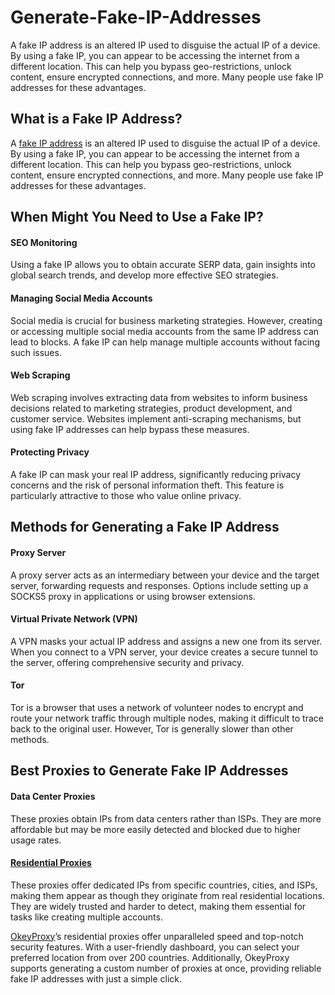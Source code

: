 # Generate-Fake-IP-Addresses
A fake IP address is an altered IP used to disguise the actual IP of a device. By using a fake IP, you can appear to be accessing the internet from a different location. This can help you bypass geo-restrictions, unlock content, ensure encrypted connections, and more. Many people use fake IP addresses for these advantages.

## What is a Fake IP Address?
A [fake IP address](https://www.okeyproxy.com/proxy/fake-ip-address-what-is-it-and-how-to-fake/) is an altered IP used to disguise the actual IP of a device. By using a fake IP, you can appear to be accessing the internet from a different location. This can help you bypass geo-restrictions, unlock content, ensure encrypted connections, and more. Many people use fake IP addresses for these advantages.

## When Might You Need to Use a Fake IP?

#### SEO Monitoring
Using a fake IP allows you to obtain accurate SERP data, gain insights into global search trends, and develop more effective SEO strategies.

#### Managing Social Media Accounts
Social media is crucial for business marketing strategies. However, creating or accessing multiple social media accounts from the same IP address can lead to blocks. A fake IP can help manage multiple accounts without facing such issues.

#### Web Scraping
Web scraping involves extracting data from websites to inform business decisions related to marketing strategies, product development, and customer service. Websites implement anti-scraping mechanisms, but using fake IP addresses can help bypass these measures.

#### Protecting Privacy
A fake IP can mask your real IP address, significantly reducing privacy concerns and the risk of personal information theft. This feature is particularly attractive to those who value online privacy.

## Methods for Generating a Fake IP Address

#### Proxy Server
A proxy server acts as an intermediary between your device and the target server, forwarding requests and responses. Options include setting up a SOCKS5 proxy in applications or using browser extensions.

#### Virtual Private Network (VPN)
A VPN masks your actual IP address and assigns a new one from its server. When you connect to a VPN server, your device creates a secure tunnel to the server, offering comprehensive security and privacy.

#### Tor
Tor is a browser that uses a network of volunteer nodes to encrypt and route your network traffic through multiple nodes, making it difficult to trace back to the original user. However, Tor is generally slower than other methods.

## Best Proxies to Generate Fake IP Addresses

#### Data Center Proxies
These proxies obtain IPs from data centers rather than ISPs. They are more affordable but may be more easily detected and blocked due to higher usage rates.

#### [Residential Proxies](https://www.okeyproxy.com/en/residential-proxies)
These proxies offer dedicated IPs from specific countries, cities, and ISPs, making them appear as though they originate from real residential locations. They are widely trusted and harder to detect, making them essential for tasks like creating multiple accounts.

[OkeyProxy](https://www.okeyproxy.com/en)’s residential proxies offer unparalleled speed and top-notch security features. With a user-friendly dashboard, you can select your preferred location from over 200 countries. Additionally, OkeyProxy supports generating a custom number of proxies at once, providing reliable fake IP addresses with just a simple click.

